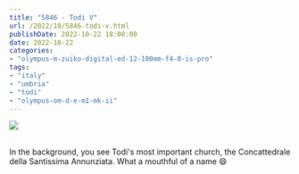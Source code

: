 ```yaml
---
title: "5846 - Todi V"
url: /2022/10/5846-todi-v.html
publishDate: 2022-10-22 18:00:00
date: 2022-10-22
categories:
- "olympus-m-zuiko-digital-ed-12-100mm-f4-0-is-pro"
tags:
- "italy"
- "umbria"
- "todi"
- "olympus-om-d-e-m1-mk-ii"
---
```

<div class="container">
<div class="center"><a target="_blank" href="https://d25zfm9zpd7gm5.cloudfront.net/1200x1200/2019/20190907_112103_lr.jpg"><img class="webfeedsFeaturedVisual" src="https://d25zfm9zpd7gm5.cloudfront.net/0600x0600/2019/20190907_112103_lr.jpg" /></a></div>
</div>
<br />

In the background, you see Todi's most important church, the
Concattedrale della Santissima Annunziata. What a mouthful
of a name :smile:
